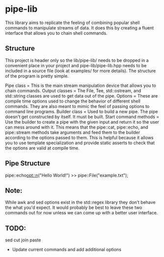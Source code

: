 #  pipe-lib

This library aims to replicate the feeling of combining popular shell commands to manipulate streams of data. It does this by creating a fluent interface that allows you to chain shell commands.

## Structure

This project is header only so the lib/pipe-lib/ needs to be dropped in a convenient place in your project and pipe-lib/pipe-lib.hpp needs to be included in a source file (look at examples/ for more details). The structure of the program is pretty simple.

Pipe class = This is the main stream manipulation device that allows you to chain commands.
Output classes = The File, Tee, std::ostream, and std::string classes are used to get data out of the pipe.
Options = These are compile time options used to change the behavior of different shell commands. They are also meant to mimic the feel of passing options to command line programs.
Builder class = Used to build a new pipe. The pipe doesn't get constructed by itself. It must be built.
Start command methods = Use the builder to create a pipe with the given input and return it so the user can mess around with it. This means that the pipe::cat, pipe::echo, and pipe::stream methods take arguments and feed them to the builder according to the options passed to them. This is helpful because it allows you to use template specialization and provide static asserts to check that the options are valid at compile time.

## Pipe Structure
pipe::echo<opt::n>("Hello World!")  >> pipe::File("example.txt");

## Note:
While awk and sed options exist in the std::regex library they don't behave the what you'd expect. It would probably be best to leave these two commands out for now unless we can come up with a better user interface.

## TODO:
sed
cut
join
paste
- Update current commands and add additional options
